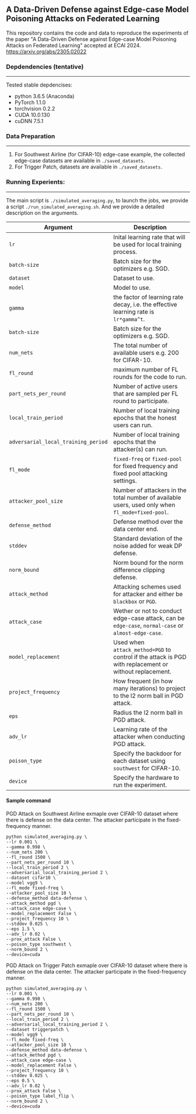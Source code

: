 ## A Data-Driven Defense against Edge-case Model Poisoning Attacks on Federated Learning
This repository contains the code and data to reproduce the experiments of the paper "A Data-Driven Defense against Edge-case Model Poisoning Attacks on Federated Learning" accepted at ECAI 2024.
https://arxiv.org/abs/2305.02022

### Depdendencies (tentative)
---
Tested stable depdencises:
* python 3.6.5 (Anaconda)
* PyTorch 1.1.0
* torchvision 0.2.2
* CUDA 10.0.130
* cuDNN 7.5.1

### Data Preparation
---
1. For Southwest Airline (for CIFAR-10) edge-case example, the collected edge-case datasets are available in `./saved_datasets`. 
2. For Trigger Patch, datasets are available in `./saved_datasets`.  

### Running Experients:
---
The main script is `./simulated_averaging.py`, to launch the jobs, we provide a script `./run_simulated_averaging.sh`. And we provide a detailed description on the arguments.


| Argument                      | Description                                 |
| ----------------------------- | ---------------------------------------- |
| `lr` | Inital learning rate that will be used for local training process. |
| `batch-size` | Batch size for the optimizers e.g. SGD. |
| `dataset`      | Dataset to use. |
| `model`      | Model to use. |
| `gamma` | the factor of learning rate decay, i.e. the effective learning rate is `lr*gamma^t`. |
| `batch-size` | Batch size for the optimizers e.g. SGD. |
| `num_nets` | The total number of available users e.g. 200 for CIFAR-10. |
| `fl_round` | maximum number of FL rounds for the code to run. |
| `part_nets_per_round` | Number of active users that are sampled per FL round to participate. |
| `local_train_period` | Number of local training epochs that the honest users can run. |
| `adversarial_local_training_period`  | Number of local training epochs that the attacker(s) can run. |
| `fl_mode`    | `fixed-freq` or `fixed-pool` for fixed frequency and fixed pool attacking settings.  |
| `attacker_pool_size`    | Number of attackers in the total number of available users, used only when `fl_mode=fixed-pool`. |
| `defense_method`    | Defense method over the data center end.   |
| `stddev` | Standard deviation of the noise added for weak DP defense. |
| `norm_bound` | Norm bound for the norm difference clipping defense. |
| `attack_method` | Attacking schemes used for attacker and either be `blackbox` or `PGD`. |
| `attack_case` | Wether or not to conduct edge-case attack, can be `edge-case`, `normal-case` or `almost-edge-case`. |
| `model_replacement` | Used when `attack_method=PGD` to control if the attack is PGD with replacement or without replacement. |
| `project_frequency` | How frequent (in how many iterations) to project to the l2 norm ball in PGD attack. |
| `eps` | Radius the l2 norm ball in PGD attack. |
| `adv_lr` | Learning rate of the attacker when conducting PGD attack. |
| `poison_type` | Specify the backdoor for each dataset using `southwest` for CIFAR-10. |
| `device` | Specify the hardware to run the experiment. |


#### Sample command
PGD Attack on Southwest Airline exmaple over CIFAR-10 dataset where there is defense on the data center. The attacker participate in the fixed-frequency manner.
```
python simulated_averaging.py \
--lr 0.001 \
--gamma 0.998 \
--num_nets 200 \
--fl_round 1500 \
--part_nets_per_round 10 \
--local_train_period 2 \
--adversarial_local_training_period 2 \
--dataset cifar10 \
--model vgg9 \
--fl_mode fixed-freq \
--attacker_pool_size 10 \
--defense_method data-defense \
--attack_method pgd \
--attack_case edge-case \
--model_replacement False \
--project_frequency 10 \
--stddev 0.025 \
--eps 1.5 \
--adv_lr 0.02 \
--prox_attack False \
--poison_type southwest \
--norm_bound 2 \
--device=cuda
```

PGD Attack on Trigger Patch exmaple over CIFAR-10 dataset where there is defense on the data center. The attacker participate in the fixed-frequency manner.
```
python simulated_averaging.py \
--lr 0.001 \
--gamma 0.998 \
--num_nets 200 \
--fl_round 1500 \
--part_nets_per_round 10 \
--local_train_period 2 \
--adversarial_local_training_period 2 \
--dataset triggerpatch \
--model vgg9 \
--fl_mode fixed-freq \
--attacker_pool_size 10 \
--defense_method data-defense \
--attack_method pgd \
--attack_case edge-case \
--model_replacement False \
--project_frequency 10 \
--stddev 0.025 \
--eps 0.5 \
--adv_lr 0.02 \
--prox_attack False \
--poison_type label_flip \
--norm_bound 2 \
--device=cuda
```
